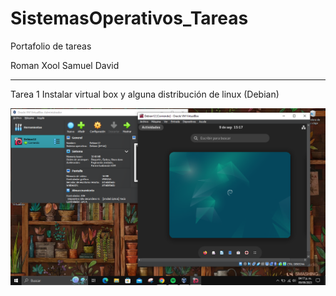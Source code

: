 # SistemasOperativos_Tareas
Portafolio de tareas

Roman Xool Samuel David
___________________________

Tarea 1
Instalar virtual box y alguna distribución de linux (Debian)

<a href="https://github.com/samuelroman1/SistemasOperativos_Tareas/blob/main/Debian12.PNG" target="_blank"> <img src="/Debian12.PNG"/></a>
